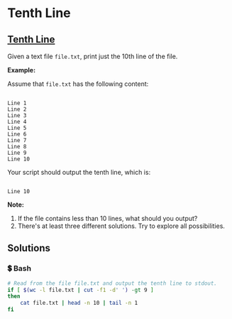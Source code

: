 # Tenth Line

## [Tenth Line](https://leetcode.com/problems/tenth-line)

Given a text file `file.txt`, print just the 10th line of the file.

**Example:**

Assume that `file.txt` has the following content:

```text

Line 1
Line 2
Line 3
Line 4
Line 5
Line 6
Line 7
Line 8
Line 9
Line 10
```

Your script should output the tenth line, which is:

```text

Line 10
```

**Note:**  
 1. If the file contains less than 10 lines, what should you output?  
 2. There's at least three different solutions. Try to explore all possibilities.

## Solutions

### 💲 Bash

```bash
# Read from the file file.txt and output the tenth line to stdout.
if [ $(wc -l file.txt | cut -f1 -d' ') -gt 9 ]
then
    cat file.txt | head -n 10 | tail -n 1
fi
```

